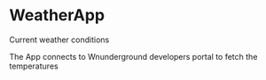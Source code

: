 # WeatherApp
Current weather conditions


The App connects to Wnunderground developers portal to fetch the temperatures
